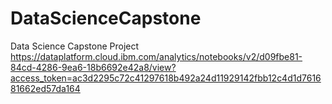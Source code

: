 # DataScienceCapstone
Data Science Capstone Project
https://dataplatform.cloud.ibm.com/analytics/notebooks/v2/d09fbe81-84cd-4286-9ea6-18b6692e42a8/view?access_token=ac3d2295c72c41297618b492a24d11929142fbb12c4d1d761681662ed57da164
